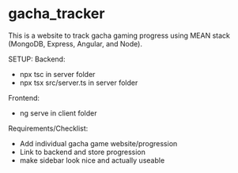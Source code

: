 # gacha_tracker
This is a website to track gacha gaming progress using MEAN stack (MongoDB, Express, Angular, and Node).

SETUP:
Backend:
- npx tsc in server folder
- npx tsx src/server.ts in server folder

Frontend:
- ng serve in client folder

Requirements/Checklist:
- Add individual gacha game website/progression
- Link to backend and store progression
- make sidebar look nice and actually useable
